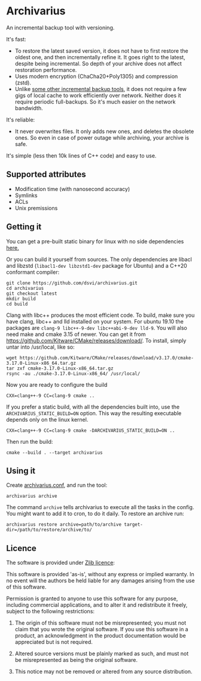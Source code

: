 Archivarius
===========

An incremental backup tool with versioning.

It's fast:

- To restore the latest saved version, it does not have to first restore the oldest one, and then incrementally refine it. It goes right to the latest, despite being incremental. So depth of your archive does not affect restoration performance.
- Uses modern encryption (ChaCha20+Poly1305) and compression (zstd).
- Unlike [some other incremental backup tools][1], it does not require a few gigs of local cache to work efficiently over network. Neither does it require periodic full-backups. So it's much easier on the network bandwidth.

[1]: http://duplicity.nongnu.org/ "duplicity"

It's reliable:

- It never overwrites files. It only adds new ones, and deletes the obsolete ones. So even in case of power outage while archiving, your archive is safe.

It's simple (less then 10k lines of C++ code) and easy to use.

## Supported attributes

- Modification time (with nanosecond accuracy)
- Symlinks
- ACLs
- Unix premissions

## Getting it

You can get a pre-built static binary for linux with no side dependencies [here.](https://github.com/dsvi/archivarius/releases)

Or you can build it yourself from sources. The only dependencies are libacl and libzstd (`libacl1-dev libzstd1-dev` package for Ubuntu) and a C++20 conformant compiler:

    git clone https://github.com/dsvi/archivarius.git
    cd archivarius
    git checkout latest
    mkdir build
    cd build

Clang with libc++ produces the most efficient code. To build, make sure you have clang, libc++ and lld installed on your system. For ubuntu 19.10 the packages are `clang-9 libc++-9-dev libc++abi-9-dev lld-9`.
You will also need make and cmake 3.15 of newer. You can get it from https://github.com/Kitware/CMake/releases/download/. To install, simply untar into /usr/local, like so:

    wget https://github.com/Kitware/CMake/releases/download/v3.17.0/cmake-3.17.0-Linux-x86_64.tar.gz
    tar zxf cmake-3.17.0-Linux-x86_64.tar.gz
    rsync -au ./cmake-3.17.0-Linux-x86_64/ /usr/local/

Now you are ready to configure the build

    CXX=clang++-9 CC=clang-9 cmake ..

If you prefer a static build, with all the dependencies built into, use the `ARCHIVARIUS_STATIC_BUILD=ON` option. This way the resulting executable depends only on the linux kernel.

    CXX=clang++-9 CC=clang-9 cmake -DARCHIVARIUS_STATIC_BUILD=ON ..

Then run the build:

    cmake --build . --target archivarius

## Using it

Create [archivarius.conf](./docs/config%20file%20format.md), and run the tool:

    archivarius archive

The command `archive` tells archivarius to execute all the tasks in the config. You might want to add it to cron, to do it daily.
To restore an archive run:

    archivarius restore archive=path/to/archive target-dir=/path/to/restore/archive/to/

## Licence 

The software is provided under [Zlib licence](https://en.wikipedia.org/wiki/Zlib_License):

This software is provided 'as-is', without any express or implied warranty. In no event will the authors be held liable for any damages arising from the use of this software.

Permission is granted to anyone to use this software for any purpose, including commercial applications, and to alter it and redistribute it freely, subject to the following restrictions:

1. The origin of this software must not be misrepresented; you must not claim that you wrote the original software. If you use this software in a product, an acknowledgment in the product documentation would be appreciated but is not required.

2. Altered source versions must be plainly marked as such, and must not be misrepresented as being the original software.

3. This notice may not be removed or altered from any source distribution.
